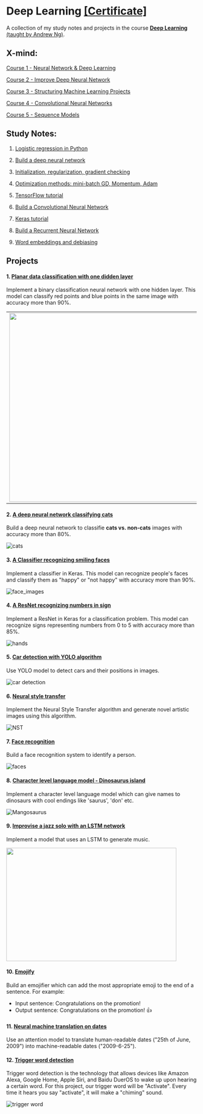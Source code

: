 # Deep Learning [[Certificate]](https://coursera.org/share/6b2c36d247f4969bc3c94c296484c96f)
A collection of my study notes and projects in the course [**Deep Learning** (taught by Andrew Ng)](https://www.coursera.org/specializations/deep-learning).

## X-mind:
[Course 1 - Neural Network & Deep Learning](https://github.com/Sonia-96/Deep_Learning/blob/master/Course1-Neural%20Networks%20%26%20Deep%20Learning/1-Neural%20Network%20%26%20Deep%20Learning.xmind)

[Course 2 - Improve Deep Neural Network](https://github.com/Sonia-96/Deep_Learning/blob/master/Course2-Improve%20Deep%20NN/2-Improve%20Deep%20NN.xmind)

[Course 3 - Structuring Machine Learning Projects](https://github.com/Sonia-96/Deep_Learning/blob/master/Course3-Structuring%20Machine%20Learning%20Projects/3-ML%20Strategy.xmind)

[Course 4 - Convolutional Neural Networks](https://github.com/Sonia-96/Deep_Learning/blob/master/Course4-Convolutional%20Neural%20Networks/4-CNN.xmind)

[Course 5 - Sequence Models](https://github.com/Sonia-96/Deep_Learning/blob/master/Course5-Recurrent%20Neural%20Networks/5-RNN.xmind)

## Study Notes:

1. [Logistic regression in Python](https://github.com/Sonia-96/Deep_Learning/blob/master/Course1-Neural%20Networks%20%26%20Deep%20Learning/Week2%20-%20Logistic%20Regression/Logistic%20Regression%20Classifier%20Recognizing%20Cats.ipynb)

2. [Build a deep neural network](https://github.com/Sonia-96/Deep_Learning/blob/master/Course1-Neural%20Networks%20%26%20Deep%20Learning/Week4%20-%20Deep%20Neural%20Network/Build%20a%20Deep%20Neural%20Network.ipynb)

3. [Initialization, regularization, gradient checking](https://github.com/Sonia-96/Deep_Learning/tree/master/Course2-Improve%20Deep%20NN/Week1%20-%20Practical%20Aspects%20of%20DL)

4. [Optimization methods: mini-batch GD, Momentum, Adam](https://github.com/Sonia-96/Deep_Learning/blob/master/Course2-Improve%20Deep%20NN/Week2%20-%20Optimization%20Algorithms/Optimization%20Methods.ipynb)

5. [TensorFlow tutorial](https://github.com/Sonia-96/Deep_Learning/blob/master/Course2-Improve%20Deep%20NN/Week3%20-%20Tensorflow%20Tutorial/A%20Classifier%20Recognizing%20Numbers%20in%20Sign%20(%2B%20TensorFlow%20Tutorial).ipynb)

6. [Build a Convolutional Neural Network](https://github.com/Sonia-96/Deep_Learning/blob/master/Course4-Convolutional%20Neural%20Networks/Week1%20-%20Convalutional%20Neural%20Networks/Convolutional%20Neural%20Networks.ipynb)

7. [Keras tutorial](https://github.com/Sonia-96/Deep_Learning/blob/master/Course4-Convolutional%20Neural%20Networks/Week2%20-%20Deep%20Convolutional%20Models/Keras%20Tutorial/A%20Classifier%20Recognizing%20Smiling%20Faces%20(%2B%20Keras%20Tutorial).ipynb)

8. [Build a Recurrent Neural Network](https://github.com/Sonia-96/Deep_Learning/tree/master/Course5-Recurrent%20Neural%20Networks/Week1-RNN/Building%20a%20RNN)

9. [Word embeddings and debiasing](https://github.com/Sonia-96/Deep_Learning/blob/master/Course5-Recurrent%20Neural%20Networks/Week2-Word%20Embeddings/Operations%20on%20Word%20Vectors/Operations%20on%20Word%20Vectors.ipynb)

## Projects
#### 1. [Planar data classification with one didden layer](https://github.com/Sonia-96/Deep_Learning/blob/master/Course1-Neural%20Networks%20%26%20Deep%20Learning/Week3%20-%20Planar%20Data%20Classification%20with%20One%20Hidden%20Layer/Planar%20Data%20Classification%20with%20One%20Hidden%20Layer.ipynb)
  
  Implement a binary classification neural network with one hidden layer. This model can classify red points and blue points in the same image with accuracy more than 90%.

<table>
<td> 
<img src="images/data_classification1.png" style="width:500;height:500px;"> <br>
</td> 
<td> 
<img src="images/data_classification2.png" style="width:500;height:500px;"> <br>
</td> 
</table>

#### 2. [A deep neural network classifying cats](https://github.com/Sonia-96/Deep_Learning/blob/master/Course1-Neural%20Networks%20%26%20Deep%20Learning/Week4%20-%20Deep%20Neural%20Network/A%20Deep%20Neural%20Network%20Classifying%20Cats.ipynb)
  
Build a deep neural network to classifie **cats vs. non-cats** images with accuracy more than 80%.

![cats](https://github.com/Sonia-96/Deep_Learning/blob/master/images/cat_recognization.png)

#### 3. [A Classifier recognizing smiling faces]()

Implement a classifier in Keras. This model can recognize people's faces and classify them as "happy" or "not happy" with accuracy more than 90%.

![face_images](https://github.com/Sonia-96/Deep_Learning/blob/master/Course4-Convolutional%20Neural%20Networks/Week2%20-%20Deep%20Convolutional%20Models/Keras%20Tutorial/face_images.png)

#### 4. [A ResNet recognizing numbers in sign](https://github.com/Sonia-96/Deep_Learning/blob/master/Course4-Convolutional%20Neural%20Networks/Week2%20-%20Deep%20Convolutional%20Models/ResNets/A%20ResNet%20Recognizing%20Numbers%20in%20Sign.ipynb)

Implement a ResNet in Keras for a classification problem. This model can recognize signs representing numbers from 0 to 5 with accuracy more than 85%.

![hands](https://github.com/Sonia-96/Deep_Learning/blob/master/Course4-Convolutional%20Neural%20Networks/Week2%20-%20Deep%20Convolutional%20Models/ResNets/hands.png)

#### 5. [Car detection with YOLO algorithm](https://github.com/Sonia-96/Deep_Learning/blob/master/Course4-Convolutional%20Neural%20Networks/Week3%20-%20Object%20Detection/Car%20Detection%20with%20YOLO%20Algorithm.ipynb)

Use YOLO model to detect cars and their positions in images.

![car detection](https://github.com/Sonia-96/Deep_Learning/blob/master/images/car_detection.png)

#### 6. [Neural style transfer](https://github.com/Sonia-96/Deep_Learning/blob/master/Course4-Convolutional%20Neural%20Networks/Week4%20-%20Face%20Recognization%20%26%20Neural%20Style%20Transfer/Neural%20Style%20Transfer.ipynb)

Implement the Neural Style Transfer algorithm and generate novel artistic images using this algorithm.

![NST](https://github.com/Sonia-96/Deep_Learning/blob/master/Course4-Convolutional%20Neural%20Networks/Week4%20-%20Face%20Recognization%20%26%20Neural%20Style%20Transfer/images/louvre_generated.png)

#### 7. [Face recognition](https://github.com/Sonia-96/Deep_Learning/blob/master/Course4-Convolutional%20Neural%20Networks/Week4%20-%20Face%20Recognization%20%26%20Neural%20Style%20Transfer/Face%20Recognition.ipynb)

Build a face recognition system to identify a person.

![faces](https://github.com/Sonia-96/Deep_Learning/blob/master/Course4-Convolutional%20Neural%20Networks/Week4%20-%20Face%20Recognization%20%26%20Neural%20Style%20Transfer/images/distance_matrix.png)

#### 8. [Character level language model - Dinosaurus island](https://github.com/Sonia-96/Deep_Learning/blob/master/Course5-Recurrent%20Neural%20Networks/Week1-RNN/Dinosaurus%20Island/Character%20level%20language%20model%20-%20Dinosaurus%20Island.ipynb)

Implement a character level language model which can give names to dinosaurs with cool endings like 'saurus', 'don' etc.

![Mangosaurus](https://github.com/Sonia-96/Deep_Learning/blob/master/images/Magosaurus.png)


#### 9. [Improvise a jazz solo with an LSTM network](http://localhost:8888/notebooks/Downloads/Deep%20Learning/Course5/Week1-RNN/Jazz%20Improvisation%20with%20an%20LSTM/Improvise%20a%20Jazz%20Solo%20with%20an%20LSTM%20Network.ipynb)

Implement a model that uses an LSTM to generate music.

<img src="images/jazz.jpg" style="width:450;height:300px;">

#### 10. [Emojify](https://github.com/Sonia-96/Deep_Learning/blob/master/Course5-Recurrent%20Neural%20Networks/Week2-Word%20Embeddings/Emojify/Emojify.ipynb)

Build an emojifier which can add the most appropriate emoji to the end of a sentence. For example:

- Input sentence: Congratulations on the promotion!
- Output sentence: Congratulations on the promotion! 👍

#### 11. [Neural machine translation on dates](https://github.com/Sonia-96/Deep_Learning/blob/master/Course5-Recurrent%20Neural%20Networks/Week3-Sequence%20Models/Attention%20Model/Neural%20Machine%20Translation%20on%20Dates.ipynb)

Use an attention model to translate human-readable dates ("25th of June, 2009") into machine-readable dates ("2009-6-25").

#### 12. [Trigger word detection](https://github.com/Sonia-96/Deep_Learning/blob/master/Course5-Recurrent%20Neural%20Networks/Week3-Sequence%20Models/Trigger%20Word%20Detection/Trigger%20Word%20Detection.ipynb)

Trigger word detection is the technology that allows devices like Amazon Alexa, Google Home, Apple Siri, and Baidu DuerOS to wake up upon hearing a certain word. For this project, our trigger word will be "Activate". Every time it hears you say "activate", it will make a "chiming" sound.

![trigger word](https://github.com/Sonia-96/Deep_Learning/blob/master/Course5-Recurrent%20Neural%20Networks/Week3-Sequence%20Models/Trigger%20Word%20Detection/images/label_diagram.png)
